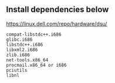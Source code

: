 ## Install dependencies below ##

https://linux.dell.com/repo/hardware/dsu/

```
compat-libstdc++.i686
glibc.i686
libstdc++.i686
libxml2.i686
zlib.i686
net-tools.x86_64
procmail.x86_64 or i686
pciutils
libnl
```
